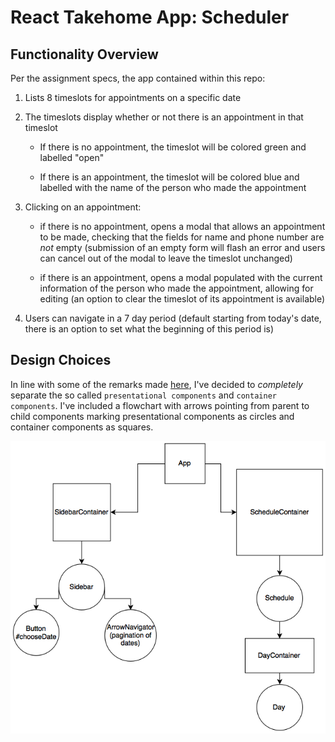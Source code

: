 # React Takehome App: Scheduler

## Functionality Overview
Per the assignment specs, the app contained within this repo:

1. Lists 8 timeslots for appointments on a specific date
2. The timeslots display whether or not there is an         appointment in that timeslot

    * If there is no appointment, the timeslot will be colored green and labelled "open"

    * If there is an appointment, the timeslot will be colored blue and labelled with the
    name of the person who made the appointment
3. Clicking on an appointment:
    * if there is no appointment, opens a modal that allows an appointment to be made, checking
    that the fields for name and phone number are _not_ empty (submission of an empty form
    will flash an error and users can cancel out of the modal to leave the timeslot unchanged)

    * if there is an appointment, opens a modal populated with the current information of the
    person who made the appointment, allowing for editing (an option to clear the timeslot
    of its appointment is available)

4. Users can navigate in a 7 day period (default starting from today's date, there is an option
        to set what the beginning of this period is)


## Design Choices
In line with some of the remarks made [here](https://gist.github.com/chantastic/fc9e3853464dffdb1e3c),
I've decided to _completely_ separate the so called `presentational components` and `container components`.
I've included a flowchart with arrows pointing from parent to child components marking presentational components
as circles and container components as squares.

![design flowchart](/img/ReactReduxTakehome.png)